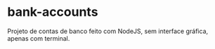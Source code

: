 # bank-accounts
Projeto de contas de banco feito com NodeJS, sem interface gráfica, apenas com terminal.
